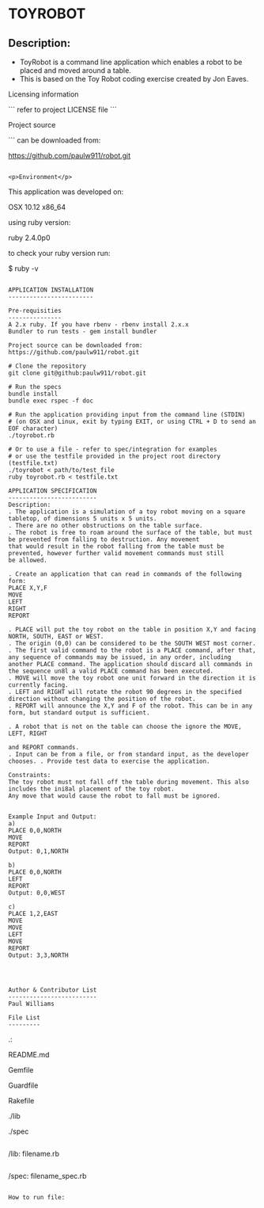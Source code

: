 TOYROBOT
========

Description:
-----------
* ToyRobot is a command line application which enables a robot to be placed and moved around a table. 
* This is based on the Toy Robot coding exercise created by Jon Eaves. 


<p>Licensing information</p>
```
refer to project LICENSE file
```

<p>Project source</p>
```
can be downloaded from:

https://github.com/paulw911/robot.git
```

<p>Environment</p>
```
This application was developed on: 

OSX 10.12 x86_64 

using ruby version: 

ruby 2.4.0p0

to check your ruby version run: 

$ ruby -v
```

APPLICATION INSTALLATION
------------------------

Pre-requisities
---------------
A 2.x ruby. If you have rbenv - rbenv install 2.x.x
Bundler to run tests - gem install bundler

Project source can be downloaded from: https://github.com/paulw911/robot.git

# Clone the repository
git clone git@github:paulw911/robot.git

# Run the specs
bundle install
bundle exec rspec -f doc

# Run the application providing input from the command line (STDIN)
# (on OSX and Linux, exit by typing EXIT, or using CTRL + D to send an EOF character)
./toyrobot.rb

# Or to use a file - refer to spec/integration for examples
# or use the testfile provided in the project root directory (testfile.txt)
./toyrobot < path/to/test_file
ruby toyrobot.rb < testfile.txt

APPLICATION SPECIFICATION
-------------------------
Description:
. The application is a simulation of a toy robot moving on a square tabletop, of dimensions 5 units x 5 units.
. There are no other obstructions on the table surface.
. The robot is free to roam around the surface of the table, but must be prevented from falling to destruction. Any movement
that would result in the robot falling from the table must be prevented, however further valid movement commands must still
be allowed.

. Create an application that can read in commands of the following form:
PLACE X,Y,F
MOVE
LEFT
RIGHT
REPORT

. PLACE will put the toy robot on the table in position X,Y and facing NORTH, SOUTH, EAST or WEST.
. The origin (0,0) can be considered to be the SOUTH WEST most corner.
. The first valid command to the robot is a PLACE command, after that, any sequence of commands may be issued, in any order, including another PLACE command. The application should discard all commands in the sequence un8l a valid PLACE command has been executed.
. MOVE will move the toy robot one unit forward in the direction it is currently facing.
. LEFT and RIGHT will rotate the robot 90 degrees in the specified direction without changing the position of the robot.
. REPORT will announce the X,Y and F of the robot. This can be in any form, but standard output is sufficient.
 
. A robot that is not on the table can choose the ignore the MOVE, LEFT, RIGHT
 
and REPORT commands.
. Input can be from a file, or from standard input, as the developer chooses. . Provide test data to exercise the application.

Constraints:
The toy robot must not fall off the table during movement. This also includes the ini8al placement of the toy robot.
Any move that would cause the robot to fall must be ignored.


Example Input and Output:
a)
PLACE 0,0,NORTH
MOVE
REPORT
Output: 0,1,NORTH
 
b)
PLACE 0,0,NORTH
LEFT
REPORT
Output: 0,0,WEST
 
c)
PLACE 1,2,EAST
MOVE
MOVE
LEFT
MOVE
REPORT
Output: 3,3,NORTH




Author & Contributor List
-------------------------
Paul Williams

File List
---------
```
.:

README.md

Gemfile

Guardfile

Rakefile

./lib

./spec
```
```
/lib:
filename.rb
```
```

/spec:
filename_spec.rb
```

How to run file:




